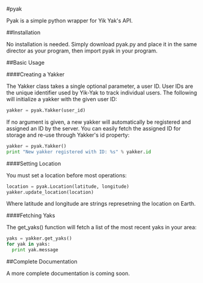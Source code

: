 #pyak

Pyak is a simple python wrapper for Yik Yak's API.

##Installation

No installation is needed. Simply download pyak.py and place it in the same director as your program, then import pyak in your program.

##Basic Usage


####Creating a Yakker

The Yakker class takes a single optional parameter, a user ID. User IDs are the unique identifier used by Yik-Yak to track individual users. The following will initialize a yakker with the given user ID:

```python
yakker = pyak.Yakker(user_id)
```

If no argument is given, a new yakker will automatically be registered and assigned an ID by the server. You can easily fetch the assigned ID for storage and re-use through Yakker's id property:

```python
yakker = pyak.Yakker()
print "New yakker registered with ID: %s" % yakker.id
```

####Setting Location

You must set a location before most operations:

```python
location = pyak.Location(latitude, longitude)
yakker.update_location(location)
```

Where latitude and longitude are strings represetning the location on Earth.

####Fetching Yaks

The get_yaks() function will fetch a list of the most recent yaks in your area:

```python
yaks = yakker.get_yaks()
for yak in yaks:
  print yak.message
```

##Complete Documentation

A more complete documentation is coming soon.
